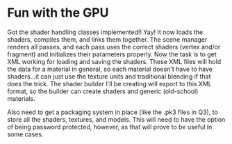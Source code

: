 # Fun with the GPU

Got the shader handling classes implemented!! Yay! It now loads the shaders, compiles them, and links them together. The scene manager renders all passes, and each pass uses the correct shaders (vertex and/or fragment) and initializes their parameters properly. Now the task is to get XML working for loading and saving the shaders. These XML files will hold the data for a material in general, so each material doesn't have to have shaders...it can just use the texture units and traditional blending if that does the trick. The shader builder I'll be creating will export to this XML format, so the builder can create shaders and generic (old-school) materials.

Also need to get a packaging system in place (like the .pk3 files in Q3), to store all the shaders, textures, and models. This will need to have the option of being password protected, however, as that will prove to be useful in some cases.
